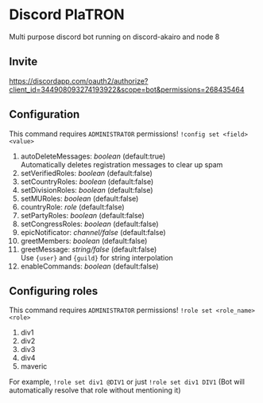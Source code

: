 # Discord PlaTRON
Multi purpose discord bot running on discord-akairo and node 8

## Invite

https://discordapp.com/oauth2/authorize?client_id=344908093274193922&scope=bot&permissions=268435464

## Configuration
This command requires `ADMINISTRATOR` permissions!
`!config set <field> <value>`

1. autoDeleteMessages: *boolean* (default:true)   
Automatically deletes registration messages to clear up spam
2. setVerifiedRoles: *boolean* (default:false)   
3. setCountryRoles: *boolean* (default:false)   
4. setDivisionRoles: *boolean* (default:false)   
5. setMURoles: *boolean* (default:false)   
6. countryRole: *role* (default:false)   
7. setPartyRoles: *boolean* (default:false)   
8. setCongressRoles: *boolean* (default:false)   
9. epicNotificator: *channel/false* (default:false)   
10. greetMembers: *boolean* (default:false)   
11. greetMessage: *string/false* (default:false)   
Use `{user}` and `{guild}` for string interpolation
12. enableCommands: *boolean* (default:false)

## Configuring roles
This command requires `ADMINISTRATOR` permissions!
`!role set <role_name> <role>`

1. div1
2. div2
3. div3
4. div4
5. maveric

For example, `!role set div1 @DIV1` or just `!role set div1 DIV1` (Bot will automatically resolve that role without mentioning it)